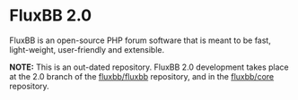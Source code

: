 # FluxBB 2.0

FluxBB is an open-source PHP forum software that is meant to be fast, light-weight, user-friendly and extensible.

**NOTE:** This is an out-dated repository. FluxBB 2.0 development takes place at the 2.0 branch of the 
[fluxbb/fluxbb](https://github.com/fluxbb/fluxbb/tree/2.0) repository, and in the 
[fluxbb/core](https://github.oom/fluxbb/core) repository.
